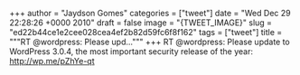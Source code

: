 
+++
author = "Jaydson Gomes"
categories = ["tweet"]
date = "Wed Dec 29 22:28:26 +0000 2010"
draft = false
image = "{TWEET_IMAGE}"
slug = "ed22b44ce1e2cee028cea4ef2b82d59fc6f8f162"
tags = ["tweet"]
title = """RT @wordpress: Please upd..."""
+++
RT @wordpress: Please update to WordPress 3.0.4, the most important security release of the year: http://wp.me/pZhYe-qt
